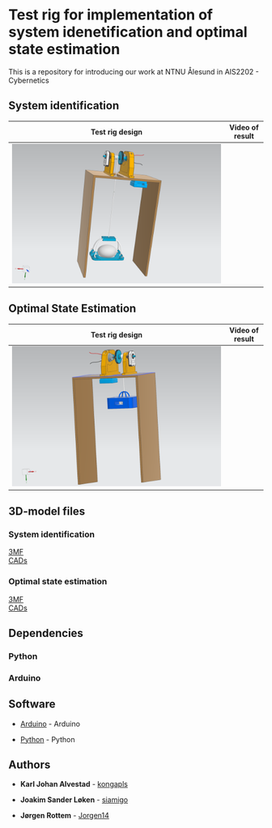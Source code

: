 # Test rig for implementation of system idenetification and optimal state estimation
This is a repository for introducing our work at NTNU Ålesund in AIS2202 - Cybernetics

## System identification
Test rig design           |  Video of result                
:-------------------------:|:-------------------------:
![](System_identification/WINCH_ASSEMBLY_si.png)  | 

## Optimal State Estimation
Test rig design          |  Video of result         
:-------------------------:|:-------------------------:
![](Optimal_state/WINCH_ASSEMBLY_ope.png)  | 

## 3D-model files
### System identification
[3MF](System_identification/test_rig_si.3mf) \
[CADs](System_identification/CAD/)

### Optimal state estimation
[3MF](Optimal_state/test_rig_ope.3mf) \
[CADs](Optimal_state/CAD/)

## Dependencies

### Python

### Arduino

## Software

* [Arduino](https://www.arduino.cc/) - Arduino

* [Python](https://www.python.org/) - Python


## Authors

* **Karl Johan Alvestad** - [kongapls](https://github.com/kongapls)

* **Joakim Sander Løken** - [siamigo](https://github.com/siamigo)

* **Jørgen Rottem** - [Jorgen14](https://github.com/Jorgen14)
